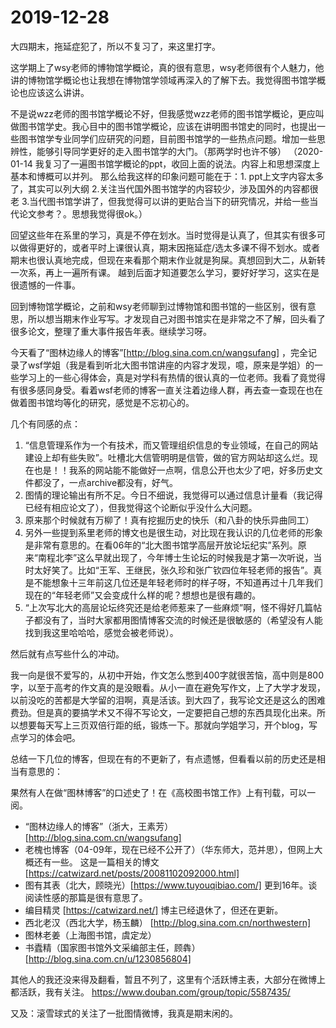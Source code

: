 # 2019-12-28 

大四期末，拖延症犯了，所以不复习了，来这里打字。

这学期上了wsy老师的博物馆学概论，真的很有意思，wsy老师很有个人魅力，他讲的博物馆学概论也让我想在博物馆学领域再深入的了解下去。我觉得图书馆学概论也应该这么讲讲。

不是说wzz老师的图书馆学概论不好，但我感觉wzz老师的图书馆学概论，更应叫做图书馆学史。我心目中的图书馆学概论，应该在讲明图书馆史的同时，也提出一些图书馆学专业同学们应研究的问题，目前图书馆学的一些热点问题。增加一些思辨性，能够引导同学更好的走入图书馆学的大门。（那两学时也许不够）
（2020-01-14 我复习了一遍图书馆学概论的ppt，收回上面的说法。内容上和思想深度上基本和博概可以并列。
那么给我这样的印象问题可能在于：1. ppt上文字内容太多了，其实可以列大纲 2.关注当代国外图书馆学的内容较少，涉及国外的内容都很老 3.当代图书馆学讲了，但我觉得可以讲的更贴合当下的研究情况，并给一些当代论文参考？。思想我觉得很ok。）

回望这些年在系里的学习，真是不停在划水。当时觉得是认真了，但其实有很多可以做得更好的，或者平时上课很认真，期末因拖延症/选太多课不得不划水。或者期末也很认真地完成，但现在来看那个期末作业就是狗屎。真想回到大二，从新转一次系，再上一遍所有课。
越到后面才知道要怎么学习，要好好学习，这实在是很遗憾的一件事。

回到博物馆学概论，之前和wsy老师聊到过博物馆和图书馆的一些区别，很有意思，所以想当期末作业写写。才发现自己对图书馆实在是非常之不了解，回头看了很多论文，整理了重大事件报告年表。继续学习呀。

今天看了“图林边缘人的博客”[http://blog.sina.com.cn/wangsufang] ，完全记录了wsf学姐（我是看到听北大图书馆讲座的内容才发现，噫，原来是学姐）的一些学习上的一些心得体会，真是对学科有热情的很认真的一位老师。我看了竟觉得有很多感同身受。看着wsf老师的博客一直关注着边缘人群，再去查一查现在也在做着图书馆均等化的研究，感觉是不忘初心的。

几个有同感的点：
1. “信息管理系作为一个有技术，而又管理组织信息的专业领域，在自己的网站建设上却有些失败”。吐槽北大信管明明是信管，做的官方网站却这么烂。现在也是！！我系的网站能不能做好一点啊，信息公开也太少了吧，好多历史文件都没了，一点archive都没有，好气。
2. 图情的理论输出有所不足。今日不细说，我觉得可以通过信息计量看（我记得已经有相应论文了），但我觉得这个论断似乎没什么大问题。
3. 原来那个时候就有万柳了！真有挖掘历史的快乐（和八卦的快乐异曲同工）
4. 另外一些提到系里老师的博文也是很生动，对比现在我认识的几位老师的形象是非常有意思的。在看06年的“北大图书馆学高层开放论坛纪实”系列。原来“南程北李”这么早就出现了，今年博士生论坛的时候我是才第一次听说，当时太好笑了。比如“王军、王继民，张久珍和张广钦四位年轻老师的报告”。真是不能想象十三年前这几位还是年轻老师时的样子呀，不知道再过十几年我们现在的“年轻老师”又会变成什么样的呢？想想也是很有趣的。
5. “上次写北大的高层论坛终究还是给老师惹来了一些麻烦”啊，怪不得好几篇帖子都没有了，当时大家都用图情博客交流的时候还是很敏感的（希望没有人能找到我这里哈哈哈，感觉会被老师说）。

然后就有点写些什么的冲动。

我一向是很不爱写的，从初中开始，作文怎么憋到400字就很苦恼，高中则是800字，以至于高考的作文真的是没眼看。从小一直在避免写作文，上了大学才发现，以前没吃的苦都是大学留的泪啊，真是活该。到大四了，我写论文还是这么的困难费劲。但是真的要搞学术又不得不写论文，一定要把自己想的东西具现化出来。所以想要每天写上三页双倍行距的纸，锻炼一下。那就向学姐学习，开个blog，写点学习的体会吧。


总结一下几位的博客，但现在有的不更新了，有点遗憾，但看看以前的历史还是相当有意思的：

果然有人在做“图林博客”的口述史了！在《高校图书馆工作》上有刊载，可以一阅。

- “图林边缘人的博客”（浙大，王素芳）[http://blog.sina.com.cn/wangsufang]
- 老槐也博客（04-09年，现在已经不公开了）（华东师大，范并思），但网上大概还有一些。 这是一篇相关的博文 [https://catwizard.net/posts/20081102092000.html]
- 图有其表（北大，顾晓光）[https://www.tuyouqibiao.com/] 更到16年。谈阅读性感的那篇是很有意思了。
- 编目精灵 [https://catwizard.net/] 博主已经退休了，但还在更新。
- 西北老汉（西北大学，杨玉麟） [http://blog.sina.com.cn/northwestern] 
- 图林老姜（上海图书馆，虞定龙）
- 书蠹精（国家图书馆外文采编部主任，顾犇） [http://blog.sina.com.cn/u/1230856804]

其他人的我还没来得及翻看，暂且不列了，这里有个活跃博主表，大部分在微博上都活跃，我有关注。
https://www.douban.com/group/topic/5587435/

又及：滚雪球式的关注了一批图情微博，我真是期末闲的。
